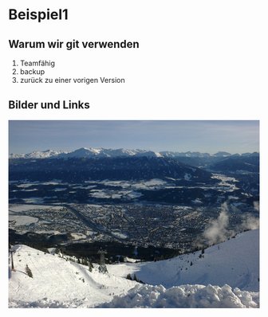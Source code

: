 # Beispiel1

## Warum wir git verwenden

1. Teamfähig
1. backup
1. zurück zu einer vorigen Version

## Bilder und Links

![Webcam von der Seegrube](seegrube.jpg)
